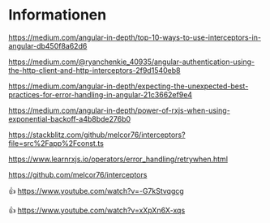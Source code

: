 # Informationen 

https://medium.com/angular-in-depth/top-10-ways-to-use-interceptors-in-angular-db450f8a62d6

https://medium.com/@ryanchenkie_40935/angular-authentication-using-the-http-client-and-http-interceptors-2f9d1540eb8
	
https://medium.com/angular-in-depth/expecting-the-unexpected-best-practices-for-error-handling-in-angular-21c3662ef9e4

		

https://medium.com/angular-in-depth/power-of-rxjs-when-using-exponential-backoff-a4b8bde276b0

https://stackblitz.com/github/melcor76/interceptors?file=src%2Fapp%2Fconst.ts

https://www.learnrxjs.io/operators/error_handling/retrywhen.html

https://github.com/melcor76/interceptors

👍 https://www.youtube.com/watch?v=-G7kStvqgcg

👍 https://www.youtube.com/watch?v=xXpXn6X-xqs

